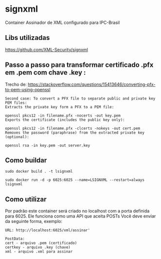 # signxml
Container Assinador de XML configurado para IPC-Brasil

## Libs utilizadas
https://github.com/XML-Security/signxml

## Passo a passo para transformar certificado .pfx em .pem com chave .key :
Trecho de: https://stackoverflow.com/questions/15413646/converting-pfx-to-pem-using-openssl
```
Second case: To convert a PFX file to separate public and private key PEM files:
Extracts the private key form a PFX to a PEM file:

openssl pkcs12 -in filename.pfx -nocerts -out key.pem
Exports the certificate (includes the public key only):

openssl pkcs12 -in filename.pfx -clcerts -nokeys -out cert.pem
Removes the password (paraphrase) from the extracted private key (optional):

openssl rsa -in key.pem -out server.key
```

## Como buildar
```
sudo docker build . -t lsignxml

sudo docker run -d -p 6025:6025 --name=LSIGNXML --restart=always lsignxml
```

## Como utilizar
Por padrão este container será criado no localhost com a porta definida para 6025.
Ele funciona como uma API que aceita POSTs
Você deve enviar da seguinte forma, exemplo:
```
URL: http://localhost:6025/xml/assinar'

PostData:
cert - arquivo .pem (certificado)
certkey - arquivo .key (chave)
xml - arquivo .xml para assinar
```
